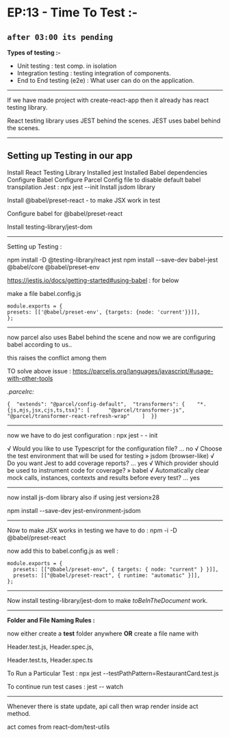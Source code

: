 # EP:13 - Time To Test :-

## **`after 03:00 its pending`**

**Types of testing :-**

- Unit testing : test comp. in isolation
- Integration testing : testing integration of components.
- End to End testing (e2e) : What user can do on the application.

---

If we have made project with create-react-app then it already has react testing library.

React testing library uses JEST behind the scenes. JEST uses babel behind the scenes.

---

## Setting up Testing in our app

Install React Testing Library
Installed jest
Installed Babel dependencies
Configure Babel
Configure Parcel Config file to disable default babel transpilation
Jest : npx jest --init
Install jsdom library

Install @babel/preset-react - to make JSX work in test

Configure babel for @babel/preset-react

Install testing-library/jest-dom

---

Setting up Testing :

npm install -D @testing-library/react jest
npm install --save-dev babel-jest @babel/core @babel/preset-env

https://jestjs.io/docs/getting-started#using-babel : for below

make a file babel.config.js

```
module.exports = {
presets: [['@babel/preset-env', {targets: {node: 'current'}}]],
};
```

---

now parcel also uses Babel behind the scene and now we are configuring babel according to us..

this raises the conflict among them

TO solve above issue : https://parceljs.org/languages/javascript/#usage-with-other-tools

_.parcelrc:_

`{  "extends": "@parcel/config-default",  "transformers": {    "*.{js,mjs,jsx,cjs,ts,tsx}": [      "@parcel/transformer-js",      "@parcel/transformer-react-refresh-wrap"    ]  }}`

---

now we have to do jest configuration : npx jest - - init

√ Would you like to use Typescript for the configuration file? ... no
√ Choose the test environment that will be used for testing » jsdom (browser-like)
√ Do you want Jest to add coverage reports? ... yes
√ Which provider should be used to instrument code for coverage? » babel
√ Automatically clear mock calls, instances, contexts and results before every test? ... yes

---

now install js-dom library also if using jest version≥28

npm install --save-dev jest-environment-jsdom

---

Now to make JSX works in testing we have to do : npm -i -D @babel/preset-react

now add this to babel.config.js as well :

```
module.exports = {
  presets: [["@babel/preset-env", { targets: { node: "current" } }]],
  presets: [["@babel/preset-react", { runtime: "automatic" }]],
};

```

---

Now install testing-library/jest-dom to make _toBeInTheDocument_ work.

---

**Folder and File Naming Rules :**

now either create a **test** folder anywhere **OR** create a file name with

Header.test.js, Header.spec.js,

Header.test.ts, Header.spec.ts

To Run a Particular Test : npx jest --testPathPattern=RestaurantCard.test.js

To continue run test cases : jest -- watch

---

Whenever there is state update, api call then wrap render inside act method.

act comes from react-dom/test-utils
